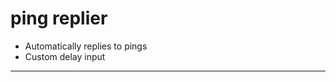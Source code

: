 # ping replier

- Automatically replies to pings
- Custom delay input
__________________________________
